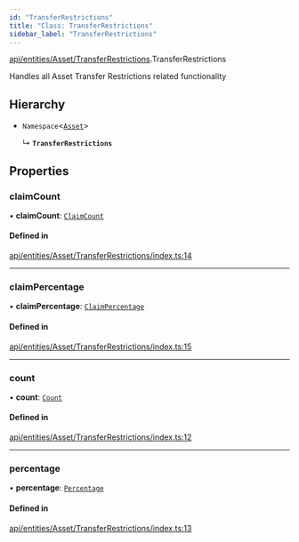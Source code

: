 ```yaml
---
id: "TransferRestrictions"
title: "Class: TransferRestrictions"
sidebar_label: "TransferRestrictions"
---
```


[api/entities/Asset/TransferRestrictions](../../../../../modules/API/Entities/Asset/TransferRestrictions/TransferRestrictions.md).TransferRestrictions

Handles all Asset Transfer Restrictions related functionality

## Hierarchy

- `Namespace`\<[`Asset`](../Asset.md)\>

  ↳ **`TransferRestrictions`**

## Properties

### claimCount

• **claimCount**: [`ClaimCount`](ClaimCount/ClaimCount.md)

#### Defined in

[api/entities/Asset/TransferRestrictions/index.ts:14](https://github.com/PolymeshAssociation/polymesh-sdk/blob/95e180d28/src/api/entities/Asset/TransferRestrictions/index.ts#L14)

___

### claimPercentage

• **claimPercentage**: [`ClaimPercentage`](ClaimPercentage/ClaimPercentage.md)

#### Defined in

[api/entities/Asset/TransferRestrictions/index.ts:15](https://github.com/PolymeshAssociation/polymesh-sdk/blob/95e180d28/src/api/entities/Asset/TransferRestrictions/index.ts#L15)

___

### count

• **count**: [`Count`](Count/Count.md)

#### Defined in

[api/entities/Asset/TransferRestrictions/index.ts:12](https://github.com/PolymeshAssociation/polymesh-sdk/blob/95e180d28/src/api/entities/Asset/TransferRestrictions/index.ts#L12)

___

### percentage

• **percentage**: [`Percentage`](Percentage/Percentage.md)

#### Defined in

[api/entities/Asset/TransferRestrictions/index.ts:13](https://github.com/PolymeshAssociation/polymesh-sdk/blob/95e180d28/src/api/entities/Asset/TransferRestrictions/index.ts#L13)
